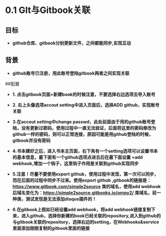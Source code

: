 # 0.1 GIt与Gitbook关联

## 目标
- **github仓库、gitbook分别更新文件，之间都能同步,实现互动**
 
## 背景
- **github账号已注册，用此账号登陆gitbook两者之间实现关联**

##配置
-  **1. 点击gitbook页面+新建book的时候注意，不要选择右边选项去导入账号**

- **2. 右上头像选项accout setting中进入页面后，选择ADD github，实现账号关联**

- **3.在accout setting中change passwd，此处前面由于用的github账号登陆，没有更新过密码，使用过程中一直无法验证，后面将这里的密码修改为github一样的密码，则可以正常连接，原因可能是用github登陆的时候，gitbook并没有密码**

- **4.书本建好之后，进入书本主页面，右下角有一个setting选项可以设置书本的基本信息，最下面有一个github选项点进去后在最下面设置 +add webhook,增加一个钩子，这里钩子作用是关联到github实现同步**

- **5.注意！尽量不要使用export github，使用过程中发现，第一次可以同步，而在后面的过程中同步不过来。使用export github ,gitbook的链接是：https://www.gitbook.com/simple2source 类的域名，使用add webhook后域名变化为：https://simple2source.gitbooks.io/ompy2/ 类域名，前一种类，测试发现是无法添加disqus插件的！**

- **6.在gitbook上假如已经设置add webhook，将add webhook链接复制下来，进入github，选择你新建的book已经关联的repository,进入到github的与gitbook关联的repository，选择右边的setting，在Webhooks&service里面添加刚刚复制的gitbook里面的链接**


